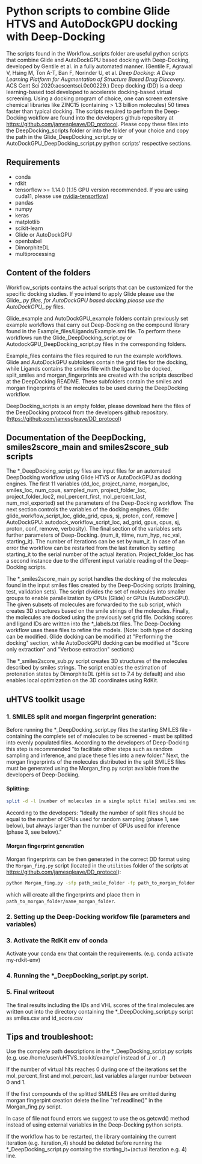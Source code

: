 # Python scripts to combine Glide HTVS and AutoDockGPU docking with Deep-Docking

The scripts found in the Workflow_scripts folder are useful python scripts that combine Glide and AutoDockGPU based docking with Deep-Docking, developed by Gentile et al. in a fully automated manner. (Gentile F, Agrawal V, Hsing M, Ton A-T, Ban F, Norinder U, et al. *Deep Docking: A Deep Learning Platform for Augmentation of Structure Based Drug Discovery.* ACS Cent Sci 2020:acscentsci.0c00229.) Deep docking (DD) is a deep learning-based tool developed to accelerate docking-based virtual screening. Using a docking program of choice, one can screen extensive chemical libraries like ZINC15 (containing > 1.3 billion molecules) 50 times faster than typical docking. The scripts required to perform the Deep-Docking wokflow are found into the developers github repository at https://github.com/jamesgleave/DD_protocol. Please copy these files into the DeepDocking_scripts folder or into the folder of your choice and copy the path in the Glide_DeepDocking_script.py or AutoDockGPU_DeepDocking_script.py python scripts' respective sections.

## Requirements
* conda
* rdkit
* tensorflow >= 1.14.0 (1.15 GPU version recommended. If you are using cuda11, please use [nvidia-tensorflow](https://developer.nvidia.com/blog/accelerating-tensorflow-on-a100-gpus/))
* pandas
* numpy
* keras
* matplotlib
* scikit-learn
* Glide or AutoDockGPU
* openbabel
* DimorphiteDL
* multiprocessing

## Content of the folders

Workflow_scripts contains the actual scripts that can be customized for the specific docking studies. If you intend to apply Glide please use the Glide_*.py files, for AutoDockGPU based docking please use the AutoDockGPU_*.py files.

Glide_example and AutoDockGPU_example folders contain previously set example workflows that carry out Deep-Docking on the compound library found in the Example_files/Ligands/Example.smi file. To perform these workflows run the Glide_DeepDocking_script.py or AutodockGPU_DeepDocking_script.py files in the corresponding folders.

Example_files contains the files required to run the example workflows. Glide and AutoDockGPU subfolders contain the grid files for the docking, while Ligands contains the smiles file with the ligand to be docked, split_smiles and morgan_fingerprints are created with the scripts described at the DeepDocking README. These subfolders contain the smiles and morgan fingerprints of the molecules to be used during the DeepDocking workflow.

DeepDocking_scripts is an empty folder, please download here the files of the DeepDocking protocol from the developers github repository. (https://github.com/jamesgleave/DD_protocol)

## Documentation of the DeepDocking, smiles2score_main and smiles2score_sub scripts

The *_DeepDocking_script.py files are input files for an automated DeepDocking workflow using Glide HTVS or AutoDockGPU as docking engines. The first 11 variables (dd_loc, project_name, morgan_loc, smiles_loc, num_cpus, sampled_num, project_folder_loc, project_folder_loc2, mol_percent_first, mol_percent_last, num_mol_exported) set the parameters of the Deep-Docking workflow. The next section controls the variables of the docking engines. (Glide: glide_workflow_script_loc, glide_grid, cpus, sj, proton, conf, remove | AutoDockGPU: autodock_workflow_script_loc, ad_grid, gpus, cpus, sj, proton, conf, remove, verbosity). The final section of the variables sets further parameters of Deep-Docking. (num_it, ttime, num_hyp, rec_val, starting_it). The number of iterations can be set by num_it. In case of an error the workflow can be restarted from the last iteration by setting starting_it to the serial number of the actual iteration. Project_folder_loc has a second instance due to the different input variable reading of the Deep-Docking scripts.

The *_smiles2score_main.py script handles the docking of the molecules found in the input smiles files created by the Deep-Docking scripts (training, test, validation sets). The script divides the set of molecules into smaller groups to enable parallelization by CPUs (Glide) or GPUs (AutoDockGPU). The given subsets of molecules are forwarded to the sub script, which creates 3D structures based on the smile strings of the molecules. Finally, the molecules are docked using the previously set grid file. Docking scores and ligand IDs are written into the *_labels.txt files. The Deep-Docking workflow uses these files to refine the models. (Note: both type of docking can be modified. Glide docking can be modified at "Performing the docking" section, while AutoDockGPU docking can be modified at "Score only extraction" and "Verbose extraction" sections)

The *_smiles2score_sub.py script creates 3D structures of the molecules described by smiles strings. The script enables the estimation of protonation states by DimorphiteDL (pH is set to 7.4 by default) and also enables local optimization on the 3D coordinates using RdKit.

## uHTVS toolkit usage

### 1. SMILES split and morgan fingerprint generation:

Before running the *_DeepDocking_script.py files the starting SMILES file - containing the complete set of molecules to be screened - must be splitted into evenly populated files. According to the developers of Deep-Docking this step is recommended "to facilitate other steps such as random sampling and inference, and place these files into a new folder." Next, the morgan fingerprints of the molecules distributed in the split SMILES files must be generated using the Morgan_fing.py script available from the developers of Deep-Docking.

#### Splitting:

```bash
split -d -l [number of molecules in a single split file] smiles.smi smile_all_ --additional-suffix=.txt
```

According to the developers: "Ideally the number of split files should be equal to the number of CPUs used for random sampling (phase 1, see below), but always larger than the number of GPUs used for inference (phase 3, see below)."

#### Morgan fingerprint generation

Morgan fingerprints can be then generated in the correct DD format using the `Morgan_fing.py` script (located in the `utilities` folder of the scripts at https://github.com/jamesgleave/DD_protocol):

```bash
python Morgan_fing.py -sfp path_smile_folder -fp path_to_morgan_folder -fn name_morgan_folder -tp num_cpus
```

which will create all the fingerprints and place them in `path_to_morgan_folder/name_morgan_folder`.

### 2. Setting up the Deep-Docking workfow file (parameters and variables)

### 3. Activate the RdKit env of conda

Activate your conda env that contain the requirements. (e.g. conda activate my-rdkit-env)

### 4. Running the *_DeepDocking_script.py script.

### 5. Final writeout

The final results including the IDs and VHL scores of the final molecules are written out into the directory containing the *_DeepDocking_script.py script as smiles.csv and id_score.csv

## Tips and troubleshoot:

Use the complete path descriptions in the *_DeepDocking_script.py scripts (e.g. use /home/user/uHTVS_toolkit/example/ instead of ./ or ../)

If the number of virtual hits reaches 0 during one of the iterations set the mol_percent_first and mol_percent_last variables a larger number between 0 and 1.

If the first compounds of the splitted SMILES files are omitted during morgan fingerpint creation delete the line "ref.readline()" in the Morgan_fing.py script.

In case of file not found errors we suggest to use the os.getcwd() method instead of using external variables in the Deep-Docking python scripts.

If the workflow has to be restarted, the library containing the current iteration (e.g. iteration_4) should be deleted before running the *_DeepDocking_script.py containg the starting_it=(actual iteration e.g. 4) line.
